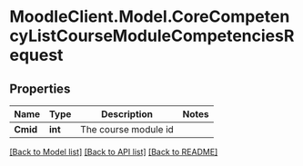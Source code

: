 # MoodleClient.Model.CoreCompetencyListCourseModuleCompetenciesRequest

## Properties

Name | Type | Description | Notes
------------ | ------------- | ------------- | -------------
**Cmid** | **int** | The course module id | 

[[Back to Model list]](../README.md#documentation-for-models) [[Back to API list]](../README.md#documentation-for-api-endpoints) [[Back to README]](../README.md)

